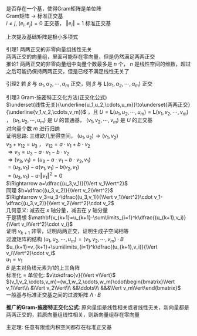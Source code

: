 是否存在一个基，使得Gram矩阵是单位阵  
Gram矩阵 $\to$ 标准正交基  
 $i\neq j,\ (e_i,e_j)=0$ 正交基， $\Vert e_i\Vert=1$ 标准正交基  
  
上次提及基础矩阵是极小多项式  
  
引理1 两两正交的非零向量组线性无关  
两两正交的向量组，里面可能存在零向量，但是仍然满足两两正交  
推论1 两两正交的非零向量组中向量个数最多是 $n$ 个， $n$ 是线性空间的维数，超过之后可能扔保持两两正交，但是已经不满足线性无关了  
  
引理2 若 $\beta$ 与 $\alpha_1,\alpha_2,\cdots,\alpha_m$ 正交，则 $\beta$ 与 $\mathbf L(\alpha_1,\alpha_2,\cdots,\alpha_m)$ 正交  
  
引理3 Gram-施密特正交化方法(正交化公式)  
 $\underset{线性无关}{\underline{u_1,u_2,\cdots,u_m}}\to\underset{两两正交}{\underline{v_1,v_2,\cdots,v_m}}$ ，且 $U=\mathbf L(u_1,u_2,\cdots,u_m)=\mathbf L(v_1,v_2,\cdots,v_m)$ ， $(u_1,u_2,\cdots,u_m)$ 是 $U$ 的普通基， $(v_1,v_2,\cdots,v_m)$ 是 $U$ 的正交基  
对向量个数 $m$ 进行归纳  
证明思路: 三维欧几里得空间， $(u_1,u_2)\to(v_1,v_2)$  
 $v_3+v_{12}=u_3$ ， $v_{12}=a\cdot v_1+b\cdot v_2$  
 $\Rightarrow v_3=u_3-a\cdot v_1-b\cdot v_2$  
 $\Rightarrow(v_3,v_1)=(u_3-a\cdot v_1-b\cdot v_2,v_1)$  
 $=(u_3,v_1)-a(v_1,v_1)-b(v_2,v_1)$  
 $=(u_3,v_1)-a\cdot\Vert v_1\Vert^2=0$  
 $\Rightarrow a=\dfrac{(u_3,v_1)}{\Vert v_1\Vert^2}$  
同理 $b=\dfrac{(u_3,v_2)}{\Vert v_2\Vert^2}$  
 $\Rightarrow v_3=u_3-\dfrac{(u_3,v_1)}{\Vert v_1\Vert^2}\cdot v_1-\dfrac{(u_3,v_2)}{\Vert v_2\Vert^2}\cdot v_2$  
几何意义: 减去在 $x$ 轴分量，减去在 $y$ 轴分量  
于是猜想 $\mathbf{v_{k+1}=u_{k+1}-\sum\limits_{i=1}^k\dfrac{(u_{k+1},v_i)}{\Vert v_i\Vert^2}\cdot v_i}$  
证明 $v_{k+1}$ 非零，证明两两正交，证明生成子空间相等  
过渡矩阵的结构 $(u_1,u_2,\cdots,u_m)=(v_1,v_2,\cdots,v_m)\cdot B$  
 $u_{k+1}=v_{k+1}+\sum\limits_{i=1}^k\dfrac{(u_{k+1},v_i)}{\Vert v_i\Vert^2}\cdot v_i$  
 $u_1=v_1$  
 $B$ 是主对角线元素为1的上三角阵  
标准化 $=$ 单位化:  $v\to\dfrac{v}{\Vert v\Vert}$  
 $(v_1,v_2,\cdots,v_m)=(w_1,w_2,\cdots,w_m)\cdot\begin{bmatrix}\Vert v_1\Vert\\\ &\Vert v_2\Vert\\\ &&\ddots\\\ &&&\Vert v_m\Vert\end{bmatrix}$  
一般基与标准正交基之间的过渡矩阵 $\Lambda\cdot B$  
  
**推广的Gram-施密特正交化公式**: 原向量组是线性相关或者线性无关，新向量都是两两正交的，若原向量组线性相关，则新向量组存在零向量  
  
主定理: 任意有限维内积空间都存在标准正交基  
